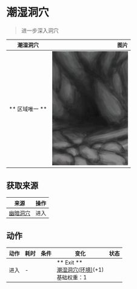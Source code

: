 # 潮湿洞穴  
> 进一步深入洞穴  
  
  潮湿洞穴  |   图片   
 ----  |  ----:   
 ** 区域唯一 **  |  <img decoding="async" src="Sprite/CaveEntrance.png" href="a.md" style="max-width:300px;max-height:300px;">   
  
## 获取来源  
来源  |  操作  
----  |  ----  
[幽暗洞穴](DarkCaveCaveEntrance.md)  |  进入  
## 动作  
动作  |  耗时  |  条件  |  变化  |  状态  
----  |  ----  |  ----  |  ----  |  ----  
进入<br>  |  -  |    |  ** Exit **<br>  [潮湿洞穴(环境)](Env_DampChamber.md)(+1)<br>基础权重：1<br>  |    
